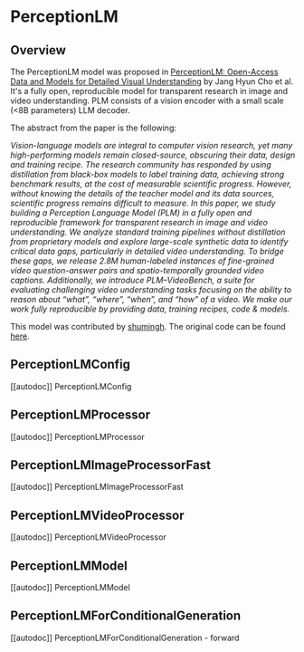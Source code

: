 <!--Copyright 2025 The HuggingFace Team. All rights reserved.

Licensed under the Apache License, Version 2.0 (the "License"); you may not use this file except in compliance with
the License. You may obtain a copy of the License at

http://www.apache.org/licenses/LICENSE-2.0

Unless required by applicable law or agreed to in writing, software distributed under the License is distributed on
an "AS IS" BASIS, WITHOUT WARRANTIES OR CONDITIONS OF ANY KIND, either express or implied. See the License for the
specific language governing permissions and limitations under the License.

⚠️ Note that this file is in Markdown but contain specific syntax for our doc-builder (similar to MDX) that may not be
rendered properly in your Markdown viewer.

-->

# PerceptionLM

## Overview

The PerceptionLM model was proposed in [PerceptionLM: Open-Access Data and Models for Detailed Visual Understanding](https://ai.meta.com/research/publications/perceptionlm-open-access-data-and-models-for-detailed-visual-understanding/) by Jang Hyun Cho et al. It's a fully open, reproducible model for transparent research in image and video understanding. PLM consists of
a vision encoder with a small scale (<8B parameters) LLM decoder.

The abstract from the paper is the following:

*Vision-language models are integral to computer vision research, yet many high-performing models
remain closed-source, obscuring their data, design and training recipe. The research community
has responded by using distillation from black-box models to label training data, achieving strong
benchmark results, at the cost of measurable scientific progress. However, without knowing the details
of the teacher model and its data sources, scientific progress remains difficult to measure. In this
paper, we study building a Perception Language Model (PLM) in a fully open and reproducible
framework for transparent research in image and video understanding. We analyze standard training
pipelines without distillation from proprietary models and explore large-scale synthetic data to identify
critical data gaps, particularly in detailed video understanding. To bridge these gaps, we release 2.8M
human-labeled instances of fine-grained video question-answer pairs and spatio-temporally grounded
video captions. Additionally, we introduce PLM–VideoBench, a suite for evaluating challenging video
understanding tasks focusing on the ability to reason about “what”, “where”, “when”, and “how” of a
video. We make our work fully reproducible by providing data, training recipes, code & models.*


This model was contributed by [shumingh](https://huggingface.co/shumingh).
The original code can be found [here](https://github.com/facebookresearch/perception_models).


## PerceptionLMConfig

[[autodoc]] PerceptionLMConfig

## PerceptionLMProcessor

[[autodoc]] PerceptionLMProcessor

## PerceptionLMImageProcessorFast

[[autodoc]] PerceptionLMImageProcessorFast

## PerceptionLMVideoProcessor

[[autodoc]] PerceptionLMVideoProcessor

## PerceptionLMModel

[[autodoc]] PerceptionLMModel

## PerceptionLMForConditionalGeneration

[[autodoc]] PerceptionLMForConditionalGeneration
    - forward
